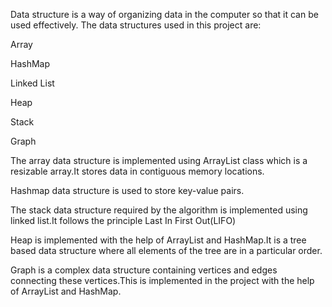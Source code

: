 Data structure is a way of organizing data in the computer so that it can be used effectively. The data structures used in this project are:

Array

HashMap

Linked List

Heap

Stack

Graph

The array data structure is implemented using ArrayList class which is a resizable array.It stores data in contiguous memory locations.

Hashmap data structure is used to store key-value pairs.

The stack data structure required by the algorithm is implemented using linked list.It follows the principle Last In First Out(LIFO)

Heap is implemented with the help of ArrayList and HashMap.It is a tree based data structure where all elements of the tree are in a particular order.

Graph is a complex data structure containing vertices and edges connecting these vertices.This is implemented in the project with the help of ArrayList and HashMap.
